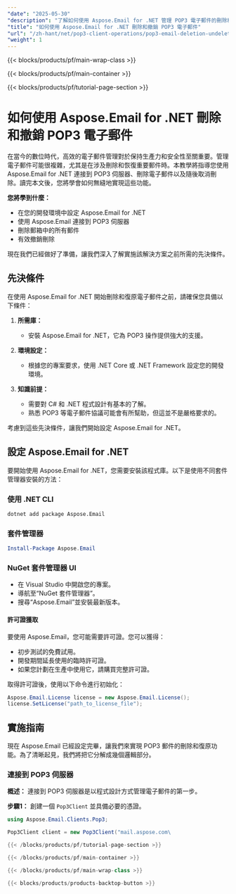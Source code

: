 ```yaml
---
"date": "2025-05-30"
"description": "了解如何使用 Aspose.Email for .NET 管理 POP3 電子郵件的刪除和復原。本指南涵蓋如何有效率地連接、刪除和復原電子郵件。"
"title": "如何使用 Aspose.Email for .NET 刪除和撤銷 POP3 電子郵件"
"url": "/zh-hant/net/pop3-client-operations/pop3-email-deletion-undeletion-aspose-dotnet/"
"weight": 1
---
```


{{< blocks/products/pf/main-wrap-class >}}

{{< blocks/products/pf/main-container >}}

{{< blocks/products/pf/tutorial-page-section >}}
# 如何使用 Aspose.Email for .NET 刪除和撤銷 POP3 電子郵件

在當今的數位時代，高效的電子郵件管理對於保持生產力和安全性至關重要。管理電子郵件可能很複雜，尤其是在涉及刪除和恢復重要郵件時。本教學將指導您使用 Aspose.Email for .NET 連接到 POP3 伺服器、刪除電子郵件以及隨後取消刪除。讀完本文後，您將學會如何無縫地實現這些功能。

**您將學到什麼：**
- 在您的開發環境中設定 Aspose.Email for .NET
- 使用 Aspose.Email 連接到 POP3 伺服器
- 刪除郵箱中的所有郵件
- 有效撤銷刪除

現在我們已經做好了準備，讓我們深入了解實施該解決方案之前所需的先決條件。

## 先決條件

在使用 Aspose.Email for .NET 開始刪除和復原電子郵件之前，請確保您具備以下條件：

1. **所需庫：**
   - 安裝 Aspose.Email for .NET，它為 POP3 操作提供強大的支援。

2. **環境設定：**
   - 根據您的專案要求，使用 .NET Core 或 .NET Framework 設定您的開發環境。

3. **知識前提：**
   - 需要對 C# 和 .NET 程式設計有基本的了解。
   - 熟悉 POP3 等電子郵件協議可能會有所幫助，但這並不是嚴格要求的。

考慮到這些先決條件，讓我們開始設定 Aspose.Email for .NET。

## 設定 Aspose.Email for .NET

要開始使用 Aspose.Email for .NET，您需要安裝該程式庫。以下是使用不同套件管理器安裝的方法：

### 使用 .NET CLI
```bash
dotnet add package Aspose.Email
```

### 套件管理器
```powershell
Install-Package Aspose.Email
```

### NuGet 套件管理器 UI
- 在 Visual Studio 中開啟您的專案。
- 導航至“NuGet 套件管理器”。
- 搜尋“Aspose.Email”並安裝最新版本。

#### 許可證獲取

要使用 Aspose.Email，您可能需要許可證。您可以獲得：
- 初步測試的免費試用。
- 開發期間延長使用的臨時許可證。
- 如果您計劃在生產中使用它，請購買完整許可證。

取得許可證後，使用以下命令進行初始化：
```csharp
Aspose.Email.License license = new Aspose.Email.License();
license.SetLicense("path_to_license_file");
```

## 實施指南

現在 Aspose.Email 已經設定完畢，讓我們來實現 POP3 郵件的刪除和復原功能。為了清晰起見，我們將把它分解成幾個邏輯部分。

### 連接到 POP3 伺服器

**概述：**
連接到 POP3 伺服器是以程式設計方式管理電子郵件的第一步。

**步驟1：** 創建一個 `Pop3Client` 並具備必要的憑證。
```csharp
using Aspose.Email.Clients.Pop3;

Pop3Client client = new Pop3Client("mail.aspose.com\

{{< /blocks/products/pf/tutorial-page-section >}}

{{< /blocks/products/pf/main-container >}}

{{< /blocks/products/pf/main-wrap-class >}}

{{< blocks/products/products-backtop-button >}}